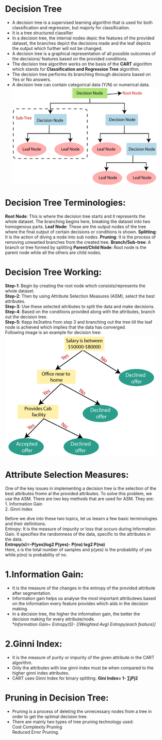 # Decision Tree
- A decision tree is a supervised learning algorithm that is used for both classification and regression, but majorly for classification.<BR>
- It is a tree structured classifier<br>
- In a decision tree, the internal nodes depic the features of the provided dataset, the branches depict the decisions made and the leaf depicts the output which further will not be changed.<br>
- A decision tree is a graphical representation of all possible outcomes of the decisions/ features based on the provided conditions.<br>
- The decision tree algorithm works on the basis of the **CART** algorithm which stands for **Classification and Regression Tree** algorithm.<br>
- The decision tree performs its branching through decisions based on Yes or No answers.<br>
- A decision tree can contain categorical data (Y/N) or numerical data.<br>
![alt text](image.png)

# Decision Tree Terminologies:
**Root Node**: This is where the decision tree starts and it represents the whole dataset. The branching begins here, breaking the dataset into two homogenous parts.
**Leaf Node**: These are the output nodes of the tree where the final output of certain decisions or conditions is shown.
**Splitting**: It is the action of diving a node into sub nodes.
**Pruning**: It is the process of removing unwanted branches from the created tree.
**Branch/Sub-tree**: A branch or tree formed by splitting
**Parent/Child Node**: Root node is the parent node while all the others are child nodes.

# Decision Tree Working:
**Step-1**: Begin by creating the root node which consists/represents the whole dataset.<br>
**Step-2**: Then by using Attribute Selection Measures (ASM), select the best attributes.<br>
**Step-3**: Use these selected attributes to split the data and make decisions.<br>
**Step-4**: Based on the conditions provided along with the attributes, branch out the decision tree.<br>
**Step-5**: Kepp ite3ratins from step 3 and branching out the tree till the leaf node is achieved which implies that the data has converged.<br>
 Following image is an example for decision tree:<br>
 ![alt text](image-1.png)

# Attribute Selection Measures:
One of the key issues in implementing a decision tree is the selection of the best attributes fromn al the provided attributes. To solve this problem, we use the ASM. There are two key methods that are used for ASM. They are:<br>1. Information Gain<br>2. Ginni Index<br>

Before we dive into these two topics, let us leearn a few basic terminologies and their definitions. <br> Entropy: It is the measure of impurity or loss that occurs during Information Gain. It specifies the randomness of the data, specific to the attributes in the data.<br>**Entropy(s)=-P(yes)log2 P(yes)- P(no) log2 P(no)**<br>
Here, s is the total number of samples and p(yes) is the probability of yes while p(no) is probability of no.<br>

# 1.Information Gain:
- It is the measure of the changes in the entropy of the provided attribute after segmentation.
- Information gain helps us analyse the most important attributews based on the information every feature provides which aids in the decision making.
- In a decision tree, the higher the information gain, the better the decision making for every attribute/node.<br>
**Information Gain= Entropy(S)- [(Weighted Avg) *Entropy(each feature)]**

# 2.Ginni Index:
- It is the measure of purity or impurity of the given attribute in the CART algorithm.
- Only the attributes with low ginni index must be  when compared to the higher ginni index attributes.
- CART uses Ginni Index for binary splitting.
**Gini Index= 1- ∑jPj2**

# Pruning in Decision Tree:
- Pruning is a process of deleting the unnecessary nodes from a tree in order to get the optimal decision tree.
- There are mainly two types of tree pruning technology used:<br>Cost Complexity Pruning<br>Reduced Error Pruning.